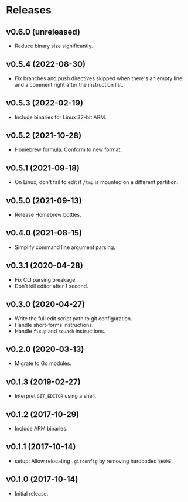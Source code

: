 # Releases

## v0.6.0 (unreleased)

- Reduce binary size significantly.

## v0.5.4 (2022-08-30)

- Fix branches and push directives skipped when there's an empty line
  and a comment right after the instruction list.

## v0.5.3 (2022-02-19)

- Include binaries for Linux 32-bit ARM.

## v0.5.2 (2021-10-28)

- Homebrew formula: Conform to new format.

## v0.5.1 (2021-09-18)

- On Linux, don't fail to edit if `/tmp` is mounted on a different partition.

## v0.5.0 (2021-09-13)

- Release Homebrew bottles.

## v0.4.0 (2021-08-15)

- Simplify command line argument parsing.

## v0.3.1 (2020-04-28)

- Fix CLI parsing breakage.
- Don't kill editor after 1 second.

## v0.3.0 (2020-04-27)

- Write the full edit script path to git configuration.
- Handle short-forms instructions.
- Handle `fixup` and `squash` instructions.

## v0.2.0 (2020-03-13)

- Migrate to Go modules.

## v0.1.3 (2019-02-27)

- Interpret `GIT_EDITOR` using a shell.

## v0.1.2 (2017-10-29)

- Include ARM binaries.

## v0.1.1 (2017-10-14)

- setup: Allow relocating `.gitconfig` by removing hardcoded `$HOME`.

## v0.1.0 (2017-10-14)

- Initial release.
